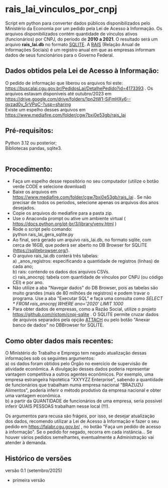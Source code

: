# rais_lai_vinculos_por_cnpj
Script em python para converter dados públicos disponibilizados pelo Ministério da Economia por um pedido pela Lei de Acesso à Informação. Os arquivos disponibilizados contém quantidade de vínculos ativos (funcionários) por CNPJ, do período de <b>2010 a 2021</b>. O resultado será um arquivo <b>rais_lai.db</b> no formato [SQLITE](https://pt.wikipedia.org/wiki/SQLite). A [RAIS](https://www.gov.br/trabalho-e-emprego/pt-br/assuntos/estatisticas-trabalho/o-pdet/o-que-e-rais) (Relação Anual de Informações Sociais) é um registro anual em que as empresas informam dados de seus funcionários para o Governo Federal. 

## Dados obtidos pela Lei de Acesso à Informação:
O pedido de informação que liberou os arquivos foi este: https://buscalai.cgu.gov.br/PedidosLai/DetalhePedido?id=4173393 . Os arquivos estavam disponíveis até outubro/2023 em https://drive.google.com/drive/folders/1pn2tW1-SjFmHXy6--qyzad0y_5rVPqC-?usp=sharing <br>
Existe um espelho desses arquivos em https://www.mediafire.com/folder/cgw7bxi0e53gb/rais_lai <br>


## Pré-requisitos:
Python 3.12 ou posterior;<br>
Bibliotecas pandas, sqlite3.<br><br>

## Procedimento:
- Faça um espelho desse repositório no seu computador (utilize o botão verde CODE e selecione download)<br>
- Baixe os arquivos em https://www.mediafire.com/folder/cgw7bxi0e53gb/rais_lai . Se não precisar de todos os períodos, selecione apenas os arquivos dos anos desejados.<br>
- Copie os arquivos do mediafire para a pasta zip.<br>
- Use o Anaconda prompt ou ative um ambiente virtual ( https://docs.python.org/pt-br/3/library/venv.html )<br>
- Rode o script pelo comando:<br>
python rais_lai_gera_sqlite.py<br>
- Ao final, será gerado um arquivo rais_lai.db, no formato sqlite, com cerca de 16GB, que poderá ser aberto no DB Browser for SQLITE (https://sqlitebrowser.org/). <br>
- O arquivo rais_lai.db conterá três tabelas:<br> 
a) _anos_registros: especificando a quantidade de registros (linhas) de cada ano;<br> 
b) rais: contendo os dados dos arquivos CSVs. <br>
c) rais_anocnpj: tabela com quantidade de vínculos por CNPJ (ou código CEI) e por ano.<br>
- Não utilize a aba "Navegar dados" do DB Browser, pois as tabelas são muito grandes (mais de 80 milhões de registros) e podem travar o programa. Use a aba "Executar SQL" e faça uma consulta como <i>SELECT * FROM rais_anocnpj WHERE ano='2020' LIMIT 1000</i><br>
- Para obter dados de empresas, como a Razão Social, utilize o projeto https://github.com/rictom/cnpj-sqlite . O SQLITE permite cruzar dados de arquivos separados pela opção [ATTACH](https://www.sqlite.org/lang_attach.html) ou pelo botão "Anexar banco de dados" no DBBrowser for SQLITE.<br>

## Como obter dados mais recentes:
O Ministério do Trabalho e Emprego tem negado atualização dessas informações sob os seguintes argumentos:<br>
a) os dados foram obtidos pelo Órgão no exercício de supervisão de atividade econômica. A divulgação desses dados poderia representar vantagem competitiva a outros agentes econômicos. Por exemplo, uma empresa estrangeira hipotética "XXYYZZ Enterprise", sabendo a quantidade de funcionários que trabalham numa empresa nacional "BRAZUZU Alimentos", poderia inferir o método produtivo da empresa nacional e obter uma vantagem econômica.<br>
b) a partir da QUANTIDADE de funcionários de uma empresa, seria possível inferir QUAIS PESSOAS trabalham nesse local (!!!). <br>

Os argumentos para recusa são frágeis, por isso, se desejar atualização dos dados, recomendo utilizar a Lei de Acesso à Informação e fazer o seu pedido em https://falabr.cgu.gov.br/ , no botão "Faça um pedido de acesso à informação". Se o pedido for negado, recorra em cada instância... Se houver vários pedidos semelhantes, eventualmente a Administração vai atender à demanda.

## Histórico de versões

versão 0.1 (setembro/2025)
- primeira versão
